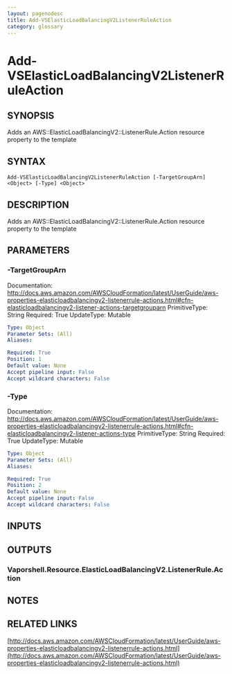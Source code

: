 ```yaml
---
layout: pagenodesc
title: Add-VSElasticLoadBalancingV2ListenerRuleAction
category: glossary
---
```


# Add-VSElasticLoadBalancingV2ListenerRuleAction

## SYNOPSIS
Adds an AWS::ElasticLoadBalancingV2::ListenerRule.Action resource property to the template

## SYNTAX

```
Add-VSElasticLoadBalancingV2ListenerRuleAction [-TargetGroupArn] <Object> [-Type] <Object>
```

## DESCRIPTION
Adds an AWS::ElasticLoadBalancingV2::ListenerRule.Action resource property to the template

## PARAMETERS

### -TargetGroupArn
Documentation: http://docs.aws.amazon.com/AWSCloudFormation/latest/UserGuide/aws-properties-elasticloadbalancingv2-listenerrule-actions.html#cfn-elasticloadbalancingv2-listener-actions-targetgrouparn
PrimitiveType: String
Required: True
UpdateType: Mutable

```yaml
Type: Object
Parameter Sets: (All)
Aliases: 

Required: True
Position: 1
Default value: None
Accept pipeline input: False
Accept wildcard characters: False
```

### -Type
Documentation: http://docs.aws.amazon.com/AWSCloudFormation/latest/UserGuide/aws-properties-elasticloadbalancingv2-listenerrule-actions.html#cfn-elasticloadbalancingv2-listener-actions-type
PrimitiveType: String
Required: True
UpdateType: Mutable

```yaml
Type: Object
Parameter Sets: (All)
Aliases: 

Required: True
Position: 2
Default value: None
Accept pipeline input: False
Accept wildcard characters: False
```

## INPUTS

## OUTPUTS

### Vaporshell.Resource.ElasticLoadBalancingV2.ListenerRule.Action

## NOTES

## RELATED LINKS

[http://docs.aws.amazon.com/AWSCloudFormation/latest/UserGuide/aws-properties-elasticloadbalancingv2-listenerrule-actions.html](http://docs.aws.amazon.com/AWSCloudFormation/latest/UserGuide/aws-properties-elasticloadbalancingv2-listenerrule-actions.html)

